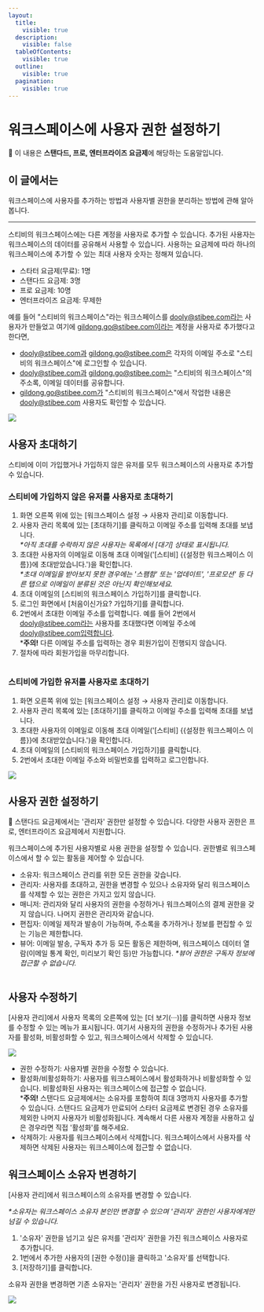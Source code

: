 ```yaml
---
layout:
  title:
    visible: true
  description:
    visible: false
  tableOfContents:
    visible: true
  outline:
    visible: true
  pagination:
    visible: true
---
```


# 워크스페이스에 사용자 권한 설정하기

💬 이 내용은 **스탠다드, 프로, 엔터프라이즈 요금제**에 해당하는 도움말입니다.



## 이 글에서는 <a href="#h_01h983ny812r49deeenn8vb2vp" id="h_01h983ny812r49deeenn8vb2vp"></a>

워크스페이스에 사용자를 추가하는 방법과 사용자별 권한을 분리하는 방법에 관해 알아봅니다.

***

스티비의 워크스페이스에는 다른 계정을 사용자로 추가할 수 있습니다. 추가된 사용자는 워크스페이스의 데이터를 공유해서 사용할 수 있습니다. 사용하는 요금제에 따라 하나의 워크스페이스에 추가할 수 있는 최대 사용자 숫자는 정해져 있습니다.

* 스타터 요금제(무료): 1명
* 스탠다드 요금제: 3명
* 프로 요금제: 10명
* 엔터프라이즈 요금제: 무제한

예를 들어 "스티비의 워크스페이스"라는 워크스페이스를 dooly@stibee.com라는 사용자가 만들었고 여기에 gildong.go@stibee.com이라는 계정을 사용자로 추가했다고 한다면,

* dooly@stibee.com과 gildong.go@stibee.com은 각자의 이메일 주소로 "스티비의 워크스페이스"에 로그인할 수 있습니다.
* dooly@stibee.com과 gildong.go@stibee.com는 "스티비의 워크스페이스"의 주소록, 이메일 데이터를 공유합니다.
* gildong.go@stibee.com가 "스티비의 워크스페이스"에서 작업한 내용은 dooly@stibee.com 사용자도 확인할 수 있습니다.&#x20;

![](https://help.stibee.com/hc/article\_attachments/6675174972943)

## 사용자 초대하기 <a href="#h_01gt1jbghxvp77sckgzsa1y6kb" id="h_01gt1jbghxvp77sckgzsa1y6kb"></a>

스티비에 이미 가입했거나 가입하지 않은 유저를 모두 워크스페이스의 사용자로 추가할 수 있습니다.&#x20;

&#x20;

### 스티비에 가입하지 않은 유저를 사용자로 초대하기 <a href="#h_01gt1jctmp6tb8qzjpkb6cvv15" id="h_01gt1jctmp6tb8qzjpkb6cvv15"></a>

1. 화면 오른쪽 위에 있는 \[워크스페이스 설정 → 사용자 관리]로 이동합니다.
2. 사용자 관리 목록에 있는 \[초대하기]를 클릭하고 이메일 주소를 입력해 초대를 보냅니다.\
   _\*아직 초대를 수락하지 않은 사용자는 목록에서 \[대기] 상태로 표시됩니다._
3. 초대한 사용자의 이메일로 이동해 초대 이메일('\[스티비] \{{설정한 워크스페이스 이름\}}에 초대받았습니다.')을 확인합니다. \
   _\*초대 이메일을 받아보지 못한 경우에는 '스팸함' 또는 '업데이트', '프로모션' 등 다른 탭으로 이메일이 분류된 것은 아닌지 확인해보세요._
4. 초대 이메일의 \[스티비의 워크스페이스 가입하기]를 클릭합니다.
5. 로그인 화면에서 \[처음이신가요? 가입하기]를 클릭합니다.
6. 2번에서 초대한 이메일 주소를 입력합니다. 예를 들어 2번에서 dooly@stibee.com라는 사용자를 초대했다면 이메일 주소에 dooly@stibee.com입력합니다.\
   \***주의!** 다른 이메일 주소를 입력하는 경우 회원가입이 진행되지 않습니다.&#x20;
7. &#x20;절차에 따라 회원가입을 마무리합니다.

<figure><img src="https://help.stibee.com/hc/article_attachments/6462816963215" alt=""><figcaption></figcaption></figure>

### 스티비에 가입한 유저를 사용자로 초대하기 <a href="#h_01gt1jczgrbrdc1sejkc9447np" id="h_01gt1jczgrbrdc1sejkc9447np"></a>

1. 화면 오른쪽 위에 있는 \[워크스페이스 설정 → 사용자 관리]로 이동합니다.
2. 사용자 관리 목록에 있는 \[초대하기]를 클릭하고 이메일 주소를 입력해 초대를 보냅니다.
3. 초대한 사용자의 이메일로 이동해 초대 이메일('\[스티비] \{{설정한 워크스페이스 이름\}}에 초대받았습니다.')을 확인합니다.&#x20;
4. 초대 이메일의 \[스티비의 워크스페이스 가입하기]를 클릭합니다.
5. 2번에서 초대한 이메일 주소와 비밀번호를 입력하고 로그인합니다.

![](https://help.stibee.com/hc/article\_attachments/6462852704527)

## 사용자 권한 설정하기 <a href="#h_01gt1jd3t3s9pzmh8d6keht91s" id="h_01gt1jd3t3s9pzmh8d6keht91s"></a>

💬 스탠다드 요금제에서는 '관리자' 권한만 설정할 수 있습니다. 다양한 사용자 권한은 프로, 엔터프라이즈 요금제에서 지원합니다.

&#x20;

워크스페이스에 추가된 사용자별로 사용 권한을 설정할 수 있습니다. 권한별로 워크스페이스에서 할 수 있는 활동을 제어할 수 있습니다.&#x20;

* 소유자: 워크스페이스 관리를 위한 모든 권한을 갖습니다.
* 관리자: 사용자를 초대하고, 권한을 변경할 수 있으나 소유자와 달리 워크스페이스를 삭제할 수 있는 권한은 가지고 있지 않습니다.
* 매니저: 관리자와 달리 사용자의 권한을 수정하거나 워크스페이스의 결제 권한을 갖지 않습니다. 나머지 권한은 관리자와 같습니다.
* 편집자: 이메일 제작과 발송이 가능하며, 주소록을 추가하거나 정보를 편집할 수 있는 기능은 제한합니다.
* 뷰어: 이메일 발송, 구독자 추가 등 모든 활동은 제한하며, 워크스페이스 데이터 열람(이메일 통계 확인, 미리보기 확인 등)만 가능합니다. _\*뷰어 권한은 구독자 정보에 접근할 수 없습니다._

<figure><img src="https://help.stibee.com/hc/article_attachments/6675174951055" alt=""><figcaption></figcaption></figure>

## 사용자 수정하기 <a href="#h_01gt1jd82h5tgy7884g3m5a0bm" id="h_01gt1jd82h5tgy7884g3m5a0bm"></a>

\[사용자 관리]에서 사용자 목록의 오른쪽에 있는 \[더 보기(···)]를 클릭하면 사용자 정보를 수정할 수 있는 메뉴가 표시됩니다. 여기서 사용자의 권한을 수정하거나 추가된 사용자를 활성화, 비활성화할 수 있고, 워크스페이스에서 삭제할 수 있습니다.

![](https://help.stibee.com/hc/article\_attachments/6675132583311)

* 권한 수정하기: 사용자별 권한을 수정할 수 있습니다.
* 활성화/비활성화하기: 사용자를 워크스페이스에서 활성화하거나 비활성화할 수 있습니다. 비활성화된 사용자는 워크스페이스에 접근할 수 없습니다.\
  \***주의!** 스탠다드 요금제에서는 소유자를 포함하여 최대 3명까지 사용자를 추가할 수 있습니다. 스탠다드 요금제가 만료되어 스타터 요금제로 변경된 경우 소유자를 제외한 나머지 사용자가 비활성화됩니다. 계속해서 다른 사용자 계정을 사용하고 싶은 경우라면 직접 '활성화'를 해주세요.
* 삭제하기: 사용자를 워크스페이스에서 삭제합니다. 워크스페이스에서 사용자를 삭제하면 삭제된 사용자는 워크스페이스에 접근할 수 없습니다.

## 워크스페이스 소유자 변경하기 <a href="#h_01gt1jdcjbgdbqtjpamqemnhjw" id="h_01gt1jdcjbgdbqtjpamqemnhjw"></a>

\[사용자 관리]에서 워크스페이스의 소유자를 변경할 수 있습니다.&#x20;

_\*소유자는 워크스페이스 소유자 본인만 변경할 수 있으며 '관리자' 권한인 사용자에게만 넘길 수 있습니다._

1. '소유자' 권한을 넘기고 싶은 유저를 '관리자' 권한을 가진 워크스페이스 사용자로 추가합니다.
2. 1번에서 추가한 사용자의 \[권한 수정()]을 클릭하고 '소유자'를 선택합니다.
3. \[저장하기]를 클릭합니다.

소유자 권한을 변경하면 기존 소유자는 '관리자' 권한을 가진 사용자로 변경됩니다.

![](https://help.stibee.com/hc/article\_attachments/6675185495183)
